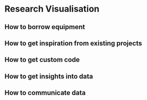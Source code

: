 # Research Visualisation

## How to borrow equipment

## How to get inspiration from existing projects

## How to get custom code

## How to get insights into data

## How to communicate data